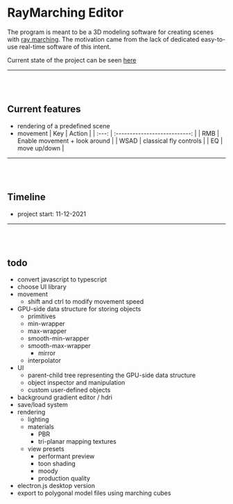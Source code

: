 # RayMarching Editor

The program is meant to be a 3D modeling software for creating scenes with [ray marching](https://www.youtube.com/watch?v=Cp5WWtMoeKg). The motivation came from the lack of dedicated easy-to-use real-time software of this intent.


Current state of the project can be seen [here](https://gre-v-el.github.io/RayMarching-Editor/) 

---

<br/>
<br/>

## Current features
* rendering of a predefined scene
* movement
   |  Key  |            Action             |
   | :---: | :---------------------------: |
   |  RMB  | Enable movement + look around |
   | WSAD  |    classical fly controls     |
   |  EQ   |         move up/down          |

---

<br/>
<br/>


## Timeline
  * project start: 11-12-2021

---

<br/>
<br/>



## todo
  * convert javascript to typescript
  * choose UI library
  * movement
    * shift and ctrl to modify movement speed
  * GPU-side data structure for storing objects
  	* primitives
  	* min-wrapper
  	* max-wrapper
  	* smooth-min-wrapper
  	* smooth-max-wrapper
        * mirror
  	* interpolator
  * UI
    * parent-child tree representing the GPU-side data structure
    * object inspector and manipulation
    * custom user-defined objects
  * background gradient editor / hdri
  * save/load system
  * rendering 
    * lighting
    * materials
      * PBR
      * tri-planar mapping textures
    * view presets
      * performant preview
      * toon shading
      * moody
      * production quality
  * electron.js desktop version
  * export to polygonal model files using marching cubes
